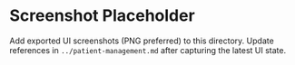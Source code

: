 # Screenshot Placeholder

Add exported UI screenshots (PNG preferred) to this directory. Update references in `../patient-management.md` after capturing the latest UI state.

